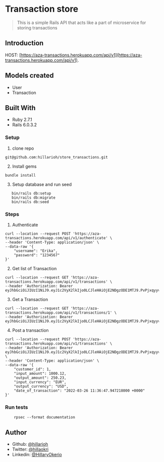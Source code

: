 # Transaction store

> This is a simple Rails API that acts like a part of microservice for storing transactions

## Introduction
HOST: [https://aza-transactions.herokuapp.com/api/v1](https://aza-transactions.herokuapp.com/api/v1).

## Models created
- User
- Transaction

## Built With

- Ruby 2.7.1
- Rails 6.0.3.2

### Setup
1. clone repo 
```
git@github.com:hillarioh/store_transactions.git 
```
2. Install gems
```
bundle install
```
3. Setup database and run seed
```
   bin/rails db:setup
   bin/rails db:migrate
   bin/rails db:seed
```
### Steps
1. Authenticate 
```
curl --location --request POST 'https://aza-transactions.herokuapp.com/api/v1/authenticate' \
--header 'Content-Type: application/json' \
--data-raw '{
    "username": "Erika",
    "password": "1234567"
}'
```
2. Get list of Transaction
```
curl --location --request GET 'https://aza-transactions.herokuapp.com/api/v1/transactions' \
--header 'Authorization: Bearer eyJhbGciOiJIUzI1NiJ9.eyJ1c2VyX2lkIjo0LCJleHAiOjE2NDgzODE1MTJ9.PvPjxqyyvYYD69uwsC43eYpiTXLZT4q3FBTnKs6tz7Y'
```
3. Get a Transaction
```
curl --location --request GET 'https://aza-transactions.herokuapp.com/api/v1/transactions/1' \
--header 'Authorization: Bearer eyJhbGciOiJIUzI1NiJ9.eyJ1c2VyX2lkIjo0LCJleHAiOjE2NDgzODE1MTJ9.PvPjxqyyvYYD69uwsC43eYpiTXLZT4q3FBTnKs6tz7Y'
```
4. Post a transaction
```
curl --location --request POST 'https://aza-transactions.herokuapp.com/api/v1/transactions' \
--header 'Authorization: Bearer eyJhbGciOiJIUzI1NiJ9.eyJ1c2VyX2lkIjo0LCJleHAiOjE2NDgzODE1MTJ9.PvPjxqyyvYYD69uwsC43eYpiTXLZT4q3FBTnKs6tz7Y' \
--header 'Content-Type: application/json' \
--data-raw '{
    "customer_id": 1,
    "input_amount": 1000.12,
    "output_amount": 250.23,
    "input_currency": "EUR",
    "output_currency": "USD",
    "date_of_transaction": "2022-03-26 11:36:47.947218000 +0000"
}'
```
### Run tests
```
    rpsec --format documentation
```

## Author

- Github: [@hillarioh](https://github.com/hillarioh)
- Twitter: [@hillaokri](https://twitter.com/hillaokri)
- Linkedin: [@HillaryOkerio](https://www.linkedin.com/in/hillaryokerio/)
